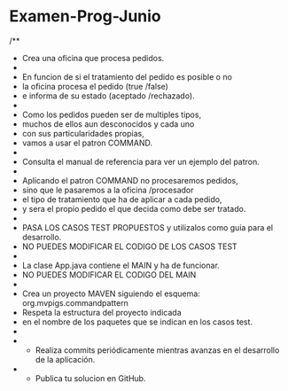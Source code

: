 # Examen-Prog-Junio


/**
 * Crea una oficina que procesa pedidos.
 * 
 * En funcion de si el tratamiento del pedido es posible o no
 * la oficina procesa el pedido (true /false) 
 * e informa de su estado (aceptado /rechazado).
 * 
 * Como los pedidos pueden ser de multiples tipos, 
 * muchos de ellos aun desconocidos y cada uno 
 * con sus particularidades propias,
 * vamos a usar el patron COMMAND.
 * 
 * Consulta el manual de referencia para ver un ejemplo del patron.
 * 
 * Aplicando el patron COMMAND no procesaremos pedidos,
 * sino que le pasaremos a la oficina /procesador
 * el tipo de tratamiento que ha de aplicar a cada pedido,
 * y sera el propio pedido el que decida como debe ser tratado.
 * 
 * PASA LOS CASOS TEST PROPUESTOS y utilizalos como guia para el desarrollo.
 * NO PUEDES MODIFICAR EL CODIGO DE LOS CASOS TEST 
 * 
 * La clase App.java contiene el MAIN y ha de funcionar.
 * NO PUEDES MODIFICAR EL CODIGO DEL MAIN
 * 
 * Crea un proyecto MAVEN siguiendo el esquema: org.mvpigs.commandpattern
 * Respeta la estructura del proyecto indicada 
 * en el nombre de los paquetes que se indican en los casos test. 
 * 
 * - Realiza commits periódicamente mientras avanzas en el desarrollo de la aplicación.
 * - Publica tu solucion en GitHub.
